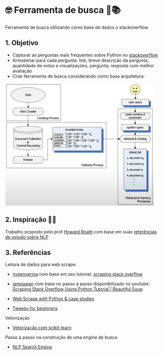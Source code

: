 # 🤓 Ferramenta de busca 🔎📚 
Ferramenta de busca utilizando como base de dados o stackoverflow

## 1. Objetivo
* Capturar as perguntas mais frequentes sobre Python no [stackoverflow](https://stackoverflow.com/questions/)
* Armazenar para cada pergunta: link, breve descrição da pergunta, quantidade de votos e visualizações, pergunta, resposta com melhor avaliação
* Criar ferramenta de busca considerando como base arquitetura:

![](https://github.com/sielerod/search_stackoverflow/blob/master/Arquitetura.PNG)

## 2. Inspiração 🤔💭
Trabalho proposto pelo prof [Howard Roatti](https://github.com/hroatti) com base em suas [referências de estudo sobre NLP](https://github.com/hroatti/Python)

## 3. Referências
Leitura de dados para web scrape:
 * [nveenverma](https://github.com/nveenverma) com base em seu tutorial: [scraping stack overflow](https://medium.com/@nveenverma/web-scraping-tutorial-project-scraping-stack-overflow-e28bb139fc3b)

 * [iampawan](https://gist.github.com/iampawan) com base no passo a passo disponibilizado no youtube: [Scraping Stack Overflow Using Python Tutorial | Beautiful Soup](https://www.youtube.com/watch?v=EolFGrohtzw)

 * [Web Scrape with Python & case studies](https://www.analyticsvidhya.com/blog/2017/07/web-scraping-in-python-using-scrapy/)

 * [Tweepy for beginners](https://towardsdatascience.com/tweepy-for-beginners-24baf21f2c25)

Vetorização
 * [Vetorização com scikit-learn](https://scikit-learn.org/stable/modules/generated/sklearn.feature_extraction.text.TfidfVectorizer.html)

Passo a passo na construção de uma engine de busca
* [NLP Search Engine](https://www.kaggle.com/amitkumarjaiswal/nlp-search-engine)

